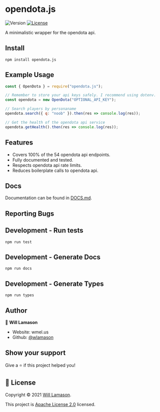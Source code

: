 # opendota.js
![Version](https://img.shields.io/badge/version-2.0.0-blue.svg?cacheSeconds=2592000)
[![License](https://img.shields.io/badge/License-Apache%202.0-blue.svg)](https://github.com/wlamason/opendota.js/blob/master/LICENSE)

A minimalistic wrapper for the opendota api. 

## Install

```npm install opendota.js```

## Example Usage

```js
const { OpenDota } = require("opendota.js");

// Remember to store your api keys safely. I recommend using dotenv.
const opendota = new OpenDota("OPTIONAL_API_KEY");

// Search players by personaname
opendota.search({ q: "noob" }).then(res => console.log(res));

// Get the health of the opendota api service
opendota.getHealth().then(res => console.log(res));
```

## Features

- Covers 100% of the 54 opendota api endpoints.
- Fully documented and tested. 
- Respects opendota api rate limits.
- Reduces boilerplate calls to opendota api.

## Docs

Documentation can be found in [DOCS.md](./DOCS.md).

## Reporting Bugs

## Development - Run tests

```npm run test```

## Development - Generate Docs

```npm run docs```

## Development - Generate Types

```npm run types```

## Author

👤 **Will Lamason**

* Website: wmel.us
* Github: [@wlamason](https://github.com/wlamason)

## Show your support

Give a ⭐️ if this project helped you!


## 📝 License

Copyright © 2021 [Will Lamason](https://github.com/wlamason).

This project is [Apache License 2.0](https://github.com/wlamason/opendota.js/blob/master/LICENSE) licensed.